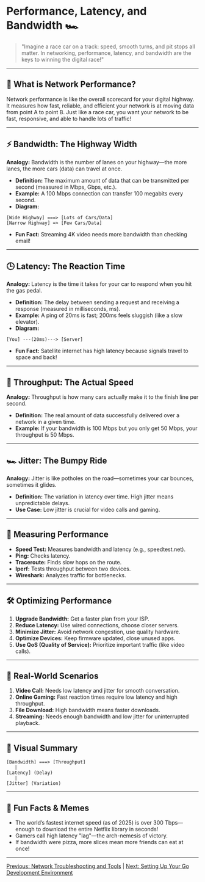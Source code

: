 # Performance, Latency, and Bandwidth 🏎️

> "Imagine a race car on a track: speed, smooth turns, and pit stops all matter. In networking, performance, latency, and bandwidth are the keys to winning the digital race!"

---

## 🏁 What is Network Performance?

Network performance is like the overall scorecard for your digital highway. It measures how fast, reliable, and efficient your network is at moving data from point A to point B. Just like a race car, you want your network to be fast, responsive, and able to handle lots of traffic!

---

## ⚡ Bandwidth: The Highway Width

**Analogy:** Bandwidth is the number of lanes on your highway—the more lanes, the more cars (data) can travel at once.

- **Definition:** The maximum amount of data that can be transmitted per second (measured in Mbps, Gbps, etc.).
- **Example:** A 100 Mbps connection can transfer 100 megabits every second.
- **Diagram:**

```
[Wide Highway] ===> [Lots of Cars/Data]
[Narrow Highway] => [Few Cars/Data]
```

- **Fun Fact:** Streaming 4K video needs more bandwidth than checking email!

---

## 🕒 Latency: The Reaction Time

**Analogy:** Latency is the time it takes for your car to respond when you hit the gas pedal.

- **Definition:** The delay between sending a request and receiving a response (measured in milliseconds, ms).
- **Example:** A ping of 20ms is fast; 200ms feels sluggish (like a slow elevator).
- **Diagram:**

```
[You] ---(20ms)---> [Server]
```

- **Fun Fact:** Satellite internet has high latency because signals travel to space and back!

---

## 🚦 Throughput: The Actual Speed

**Analogy:** Throughput is how many cars actually make it to the finish line per second.

- **Definition:** The real amount of data successfully delivered over a network in a given time.
- **Example:** If your bandwidth is 100 Mbps but you only get 50 Mbps, your throughput is 50 Mbps.

---

## 🏎️ Jitter: The Bumpy Ride

**Analogy:** Jitter is like potholes on the road—sometimes your car bounces, sometimes it glides.

- **Definition:** The variation in latency over time. High jitter means unpredictable delays.
- **Use Case:** Low jitter is crucial for video calls and gaming.

---

## 🧰 Measuring Performance

- **Speed Test:** Measures bandwidth and latency (e.g., speedtest.net).
- **Ping:** Checks latency.
- **Traceroute:** Finds slow hops on the route.
- **Iperf:** Tests throughput between two devices.
- **Wireshark:** Analyzes traffic for bottlenecks.

---

## 🛠️ Optimizing Performance

1. **Upgrade Bandwidth:** Get a faster plan from your ISP.
2. **Reduce Latency:** Use wired connections, choose closer servers.
3. **Minimize Jitter:** Avoid network congestion, use quality hardware.
4. **Optimize Devices:** Keep firmware updated, close unused apps.
5. **Use QoS (Quality of Service):** Prioritize important traffic (like video calls).

---

## 📝 Real-World Scenarios

1. **Video Call:** Needs low latency and jitter for smooth conversation.
2. **Online Gaming:** Fast reaction times require low latency and high throughput.
3. **File Download:** High bandwidth means faster downloads.
4. **Streaming:** Needs enough bandwidth and low jitter for uninterrupted playback.

---

## 🎨 Visual Summary

```
[Bandwidth] ===> [Throughput]
   |
[Latency] (Delay)
   |
[Jitter] (Variation)
```

---

## 🤩 Fun Facts & Memes
- The world’s fastest internet speed (as of 2025) is over 300 Tbps—enough to download the entire Netflix library in seconds!
- Gamers call high latency "lag"—the arch-nemesis of victory.
- If bandwidth were pizza, more slices mean more friends can eat at once!

---

[Previous: Network Troubleshooting and Tools](12-network-troubleshooting-and-tools.md) | [Next: Setting Up Your Go Development Environment](../part2/01-setting-up-your-go-development-environment.md)
